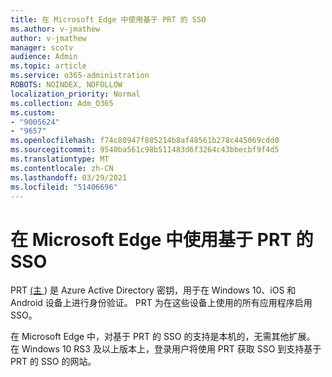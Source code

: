 ```yaml
---
title: 在 Microsoft Edge 中使用基于 PRT 的 SSO
ms.author: v-jmathew
author: v-jmathew
manager: scotv
audience: Admin
ms.topic: article
ms.service: o365-administration
ROBOTS: NOINDEX, NOFOLLOW
localization_priority: Normal
ms.collection: Adm_O365
ms.custom:
- "9005624"
- "9657"
ms.openlocfilehash: f74c80947f885214b8af48561b278c445069cdd0
ms.sourcegitcommit: 9540ba561c98b511483d6f3264c43bbecbf9f4d5
ms.translationtype: MT
ms.contentlocale: zh-CN
ms.lasthandoff: 03/29/2021
ms.locfileid: "51406696"
---
```

# <a name="use-prt-based-sso-in-microsoft-edge"></a>在 Microsoft Edge 中使用基于 PRT 的 SSO

PRT [ (主 ](https://go.microsoft.com/fwlink/?linkid=2133632)) 是 Azure Active Directory 密钥，用于在 Windows 10、iOS 和 Android 设备上进行身份验证。 PRT 为在这些设备上使用的所有应用程序启用 SSO。

在 Microsoft Edge 中，对基于 PRT 的 SSO 的支持是本机的，无需其他扩展。 在 Windows 10 RS3 及以上版本上，登录用户将使用 PRT 获取 SSO 到支持基于 PRT 的 SSO 的网站。
